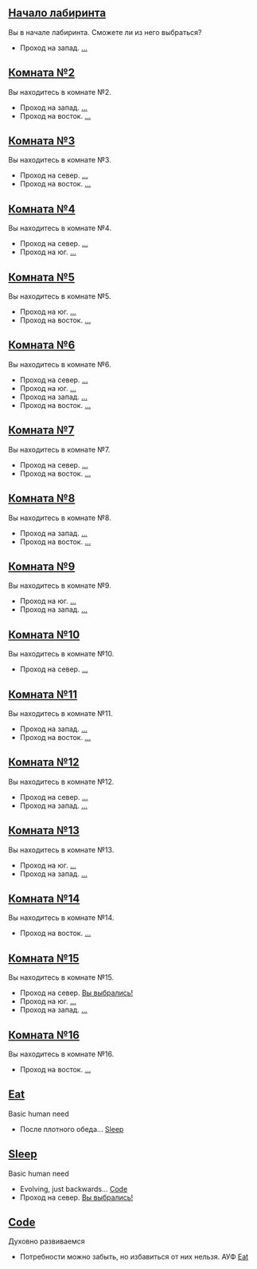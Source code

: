 ## [Начало лабиринта](#1)

Вы в начале лабиринта. Сможете ли из него выбраться?

* Проход на запад. [...](#2)

## [Комната №2](#2)

Вы находитесь в комнате №2.

* Проход на запад. [...](#3)
* Проход на восток. [...](#1)

## [Комната №3](#3)

Вы находитесь в комнате №3.

* Проход на север. [...](#4)
* Проход на восток. [...](#2)

## [Комната №4](#4)

Вы находитесь в комнате №4.

* Проход на север. [...](#5)
* Проход на юг. [...](#3)

## [Комната №5](#5)

Вы находитесь в комнате №5.

* Проход на юг. [...](#4)
* Проход на восток. [...](#6)

## [Комната №6](#6)

Вы находитесь в комнате №6.

* Проход на север. [...](#15)
* Проход на юг. [...](#7)
* Проход на запад. [...](#5)
* Проход на восток. [...](#11)

## [Комната №7](#7)

Вы находитесь в комнате №7.

* Проход на север. [...](#6)
* Проход на восток. [...](#8)

## [Комната №8](#8)

Вы находитесь в комнате №8.

* Проход на запад. [...](#7)
* Проход на восток. [...](#9)

## [Комната №9](#9)

Вы находитесь в комнате №9.

* Проход на юг. [...](#10)
* Проход на запад. [...](#8)

## [Комната №10](#10)

Вы находитесь в комнате №10.

* Проход на север. [...](#9)

## [Комната №11](#11)

Вы находитесь в комнате №11.

* Проход на запад. [...](#6)
* Проход на восток. [...](#12)

## [Комната №12](#12)

Вы находитесь в комнате №12.

* Проход на север. [...](#13)
* Проход на запад. [...](#11)

## [Комната №13](#13)

Вы находитесь в комнате №13.

* Проход на юг. [...](#12)
* Проход на запад. [...](#14)

## [Комната №14](#14)

Вы находитесь в комнате №14.

* Проход на восток. [...](#13)

## [Комната №15](#15)

Вы находитесь в комнате №15.

* Проход на север. [Вы выбрались!](#end)
* Проход на юг. [...](#6)
* Проход на запад. [...](#16)

## [Комната №16](#16)

Вы находитесь в комнате №16.

* Проход на восток. [...](#15)

## [Eat](#eat)

Basic human need

* После плотного обеда... [Sleep](#sleep)

## [Sleep](#sleep)

Basic human need

* Evolving, just backwards... [Code](#code)
* Проход на север. [Вы выбрались!](#end)

## [Code](#code)

Духовно развиваемся

* Потребности можно забыть, но избавиться от них нельзя. АУФ [Eat](#eat)